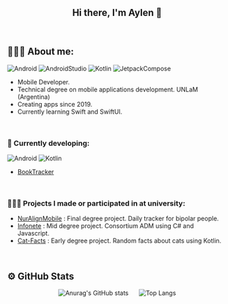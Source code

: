 <div align="center">

## Hi there, I'm Aylen 👋

</div>
<br>

## 🙋🏻‍♂️ About me:

![Android](https://img.shields.io/badge/Android-Green?style=plastic&logo=android&logoColor=white)
![AndroidStudio](https://img.shields.io/badge/AndroidStudio-limegreen?style=plastic&logo=androidstudio&logoColor=white)
![Kotlin](https://img.shields.io/badge/Kotlin-purple?style=plastic&logo=kotlin&logoColor=white)
![JetpackCompose](https://img.shields.io/badge/JetpackCompose-deepskyblue?style=plastic&logo=jetpackcompose&logoColor=white)

* Mobile Developer.
* Technical degree on mobile applications development. UNLaM (Argentina)
* Creating apps since 2019.
* Currently learning Swift and SwiftUI.

<br>

### 🔨 Currently developing:

![Android](https://img.shields.io/badge/Android-Green?style=plastic&logo=android&logoColor=white)
![Kotlin](https://img.shields.io/badge/Kotlin-purple?style=plastic&logo=kotlin&logoColor=white)
* [BookTracker](https://github.com/ailenaguino/BookTracker)

<br>

### 👨🏻‍🎓 Projects I made or participated in at university:

* [NurAlignMobile](https://github.com/ailenaguino/NurAlignMobile) : Final degree project. Daily tracker for bipolar people.
* [Infonete](https://github.com/ailenaguino/InfoneteRecargado) : Mid degree project. Consortium ADM using C# and Javascript.
* [Cat-Facts](https://github.com/ailenaguino/CatFactsAndroid) : Early degree project. Random facts about cats using Kotlin.

<br>

## ⚙️ GitHub Stats

<div align="center">
<img src="https://github-readme-stats.vercel.app/api?username=ailenaguino&show_icons=true&theme=transparent" alt="Anurag's GitHub stats" style="margin: 0 10px;">
<img src="https://github-readme-stats.vercel.app/api/top-langs/?username=ailenaguino&layout=compact&theme=transparent" alt="Top Langs" style="margin: 0 10px;">
</div>
